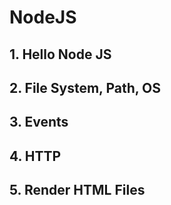 # NodeJS

## 1. Hello Node JS
## 2. File System, Path, OS
## 3. Events
## 4. HTTP
## 5. Render HTML Files
